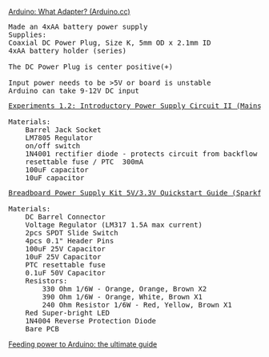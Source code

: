 [Arduino: What Adapter? (Arduino.cc)](http://playground.arduino.cc/Learning/WhatAdapter)  
<pre>
Made an 4xAA battery power supply  
Supplies:  
Coaxial DC Power Plug, Size K, 5mm OD x 2.1mm ID  
4xAA battery holder (series)

The DC Power Plug is center positive(+)

Input power needs to be >5V or board is unstable  
Arduino can take 9-12V DC input  
</pre>
 
<pre>
<a href="https://www.youtube.com/watch?v=FVMrA8C-GM0&t=4m1s">Experiments 1.2: Introductory Power Supply Circuit II (Mains PSUs) (YouTube)</a>

Materials:
    Barrel Jack Socket  
    LM7805 Regulator  
    on/off switch
    1N4001 rectifier diode - protects circuit from backflow
    resettable fuse / PTC  300mA
    100uF capacitor  
    10uF capacitor
</pre>

<pre>
<a href="https://www.sparkfun.com/tutorials/297">Breadboard Power Supply Kit 5V/3.3V Quickstart Guide (Sparkfun)</a>

Materials:
    DC Barrel Connector
    Voltage Regulator (LM317 1.5A max current)
    2pcs SPDT Slide Switch
    4pcs 0.1" Header Pins
    100uF 25V Capacitor
    10uF 25V Capacitor
    PTC resettable fuse
    0.1uF 50V Capacitor
    Resistors:
        330 Ohm 1/6W - Orange, Orange, Brown X2
        390 Ohm 1/6W - Orange, White, Brown X1
        240 Ohm Resistor 1/6W - Red, Yellow, Brown X1
    Red Super-bright LED
    1N4004 Reverse Protection Diode
    Bare PCB
</pre>

[Feeding power to Arduino: the ultimate guide](http://www.open-electronics.org/the-power-of-arduino-this-unknown/)

